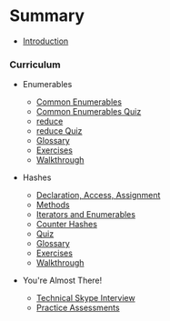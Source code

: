 # Summary

* [Introduction](README.md)

### Curriculum

* Enumerables
  * [Common Enumerables](part1-enumerables/enumerables.md)
  * [Common Enumerables Quiz](part1-enumerables/enum_quiz.md)
  * [reduce](part1-enumerables/reduce.md)
  * [reduce Quiz](part1-enumerables/reduce_quiz.md)
  * [Glossary](part1-enumerables/glossary.md)
  * [Exercises](part1-enumerables/exercises.md)
  * [Walkthrough](part1-enumerables/walkthrough.md)

* Hashes
  * [Declaration, Access, Assignment](part2-hashes/daa.md)
  * [Methods](part2-hashes/methods.md)
  * [Iterators and Enumerables](part2-hashes/iterators_enumerables.md)
  * [Counter Hashes](part2-hashes/counter_hashes.md)
  * [Quiz](part2-hashes/quiz.md)
  * [Glossary](part2-hashes/glossary.md)
  * [Exercises](part2-hashes/exercises.md)
  * [Walkthrough](part2-hashes/walkthrough.md)

* You're Almost There!
  * [Technical Skype Interview](part3-outro/final_test.md)
  * [Practice Assessments](part3-outro/assessments.md)
